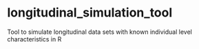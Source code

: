# longitudinal_simulation_tool
Tool to simulate longitudinal data sets with known individual level characteristics in R

